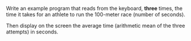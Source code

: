 Write an example program that reads from the keyboard, **three** times, the time it takes for an athlete to run the
100-meter race (number of seconds).

Then display on the screen the average time (arithmetic mean of the three attempts) in seconds.
